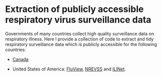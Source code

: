 # Extraction of publicly accessible respiratory virus surveillance data 

Governments of many countries collect high quality surveillance data on respiratory illness. Here I provide a collection of code to extract and tidy respiratory surveillance data which is publicly accessible for the following countries:

- [Canada](https://www.canada.ca/en/public-health/services/surveillance/respiratory-virus-detections-canada.html)

- United States of America: [FluView](https://www.cdc.gov/flu/weekly/fluviewinteractive.htm), [NREVSS](https://www.cdc.gov/surveillance/nrevss/index.html) and [ILINet](https://gis.cdc.gov/grasp/fluview/main.html).